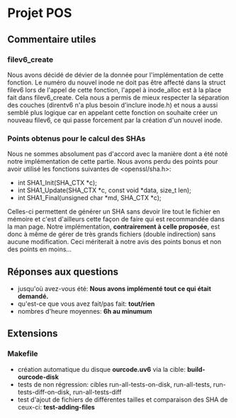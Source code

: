 # Projet POS

## Commentaire utiles
### filev6_create
Nous avons décidé de dévier de la donnée pour l'implémentation de cette fonction. Le numéro du nouvel inode ne doit pas être affecté dans la struct filev6 lors de l'appel de cette fonction, l'appel à inode_alloc est à la place fait dans filev6_create. 
Cela nous a permis de mieux respecter la séparation des couches (direntv6 n'a plus besoin d'inclure inode.h) et nous a aussi semblé plus logique car en appelant cette fonction on souhaite créer un nouveau filev6, ce qui passe forcement par la création d'un nouvel inode.

### Points obtenus pour le calcul des SHAs
Nous ne sommes absolument pas d'accord avec la manière dont a été noté notre implémentation de cette partie. 
Nous avons perdu des points pour avoir utilisé les fonctions suivantes de <openssl/sha.h>:

* int SHA1_Init(SHA_CTX *c);
* int SHA1_Update(SHA_CTX *c, const void *data, size_t len);
* int SHA1_Final(unsigned char *md, SHA_CTX *c);

Celles-ci permettent de générer un SHA sans devoir lire tout le fichier en mémoire et c'est d'ailleurs cette façon de faire qui est recommandée dans la man page. Notre implémentation, **contrairement à celle proposée**, est donc à même de gérer de très grands fichiers (double indirection) sans aucune modification. Ceci mériterait à notre avis des points bonus et non des points en moins...

## Réponses aux questions
* jusqu'où avez-vous été: **Nous avons implémenté tout ce qui était demandé.**
* qu'est-ce que vous avez fait/pas fait: **tout/rien**
* nombres d'heure moyennes: **6h au minumum**

## Extensions
### Makefile
* création automatique du disque **ourcode.uv6** via la cible: **build-ourcode-disk**
* tests de non régression: cibles run-all-tests-on-disk, run-all-tests, run-tests-diff-on-disk, run-all-tests-diff
* test d'ajout de fichiers de différentes tailles et comparaison des SHA de ceux-ci: **test-adding-files**